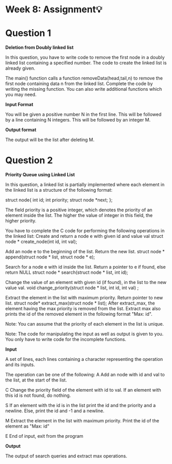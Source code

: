 # Week 8: Assignment💡

<h1>Question 1</h1>

**Deletion from Doubly linked list**

In this question, you have to write code to remove the first node in a doubly linked list containing a specified number. The code to create the linked list is already given.

The main() function calls a function removeData(head,tail,n) to remove the first node containing data n from the linked list.
Complete the code by writing the missing function. You can also write additional functions which you may need.

**Input Format**

You will be given a positive number N in the first line.
This will be followed by a line containing N integers.
This will be followed by an integer M.

**Output format**

The output will be the list after deleting M.

<h1>Question 2</h1>

**Priority Queue using Linked List**

In this question, a  linked list is partially implemented where each element in the linked list is a structure of the following format:

struct node{
	int id;
	int priority;
	struct node *next;
}; 

The field priority is a positive integer, which denotes the priority of an element inside the list.
The higher the value of integer in this field, the higher priority.

You have to complete the C code for performing the following operations in the linked list:
Create and return a node e with given id and value val
struct node * create_node(int id, int val);

Add an node e to the beginning of the list. Return the new list.
struct node * append(struct node * list, struct node * e);

Search for a node e with id inside the list. Return a pointer to e  if found, else return NULL
struct node * search(struct node * list, int id); 

Change the value of an element with given id (if found), in the list to the new value val. 
void change_priority(struct node * list, int id, int val) ;

Extract the element in the list with maximum priority. Return pointer to new list.
struct node* extract_max(struct node * list);
After extract_max, the element having the max priority is removed from the list. Extract max also prints the id of the removed element in the following format "Max: id".

Note: You can assume that the priority of each element in the list is unique.

Note: The code for manipulating the input as well as output is given to you. You only have to write code for the incomplete functions.

**Input**

A set of lines, each lines containing a character representing the operation and its inputs.

The operation can be one of the following:
A <id> <val>
Add an node with id and val to the list, at the start of the list.

C <id> <val>
Change the priority field of the element with id to val.
If an element with this id is not found, do nothing.
 
S <id>
If an element with the id is in the list print the id and the priority and a newline. 
Else, print the id and -1 and a newline.

M
Extract the element in the list with maximum priority. Print the id of the element as "Max: id" 

E
End of input, exit from the program

**Output**

The output of search queries and extract max operations.
